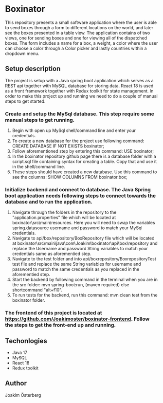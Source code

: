 # Boxinator
This repository presents a small software application where the user is able to send boxes through a form to different locations on the world, and later see the boxes presented in a table view. The application contains of two views, one for sending boxes and one for viewing all of the dispatched boxes. The form includes a name for a box, a weight, a color where the user can choose a color through a Color picker and lastly countries within a dropdown menu. 

## Setup description
The project is setup with a Java spring boot application which serves as a REST api together with MySQL database for storing data. React 18 is used as a front framework together with Redux toolkit for state management. In order to make this project up and running we need to do a couple of manual steps to get started.
  
  ### Create and setup the MySql database. This step require some manual steps to get running. 
  
  1. Begin with open up MySql shell/command line and enter your credentials.
  2. To create a new database for the project use following command: CREATE DATABASE IF NOT EXISTS boxinator;
  3. Follow aforementioned step by entering this command: USE boxinator;
  4. In the boxinator repository github page there is a database folder with a script.sql file containing syntax for creating a table. Copy that and use it in the shell/command line.
  5. These steps should have created a new database. Use this command to see the columns: SHOW COLUMNS FROM boxinator.box;

  ### Initialize backend and connect to database. The Java Spring boot application needs following steps to connect towards the database and to run the application.
  
  1. Navigate through the folders in the repository to the "application.properties" file which will be located at boxinator\src\main\resources. Here you will need to swap the variables spring.datasource username and password to match your MySql credentials.
  2. Navigate to api/box/repository/BoxRepository file which will be located at boxinator\src\main\java\com\Joakim\boxinator\api\box\repository and replace the Username and password String variables to match your credentials same as aforementied step. 
  3. Navigate to the test folder and into api/boxrepository/BoxrepositoryTest test file and replace the same String variables for username and password to match the same credentials as you replaced in the aforementied step.
  4. Start the backend by following command in the terminal when you are in the src folder: mvn spring-boot:run, (maven required) else shortcommand "alt+f10". 
  5. To run tests for the backend, run this command: mvn clean test from the boxinator folder.

  ### The frontend of this project is located at https://github.com/Joakimoster/boxinator-frontend. Follow the steps to get the front-end up and running.


## Techonlogies
* Java 17 
* MySQL
* React 18 
* Redux toolkit

## Author
Joakim Österberg
